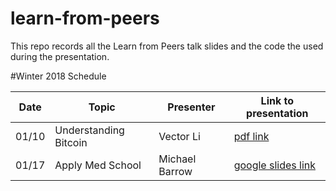 learn-from-peers
================

This repo records all the Learn from Peers talk slides and the code the used during the presentation.

#Winter 2018 Schedule

Date  |     Topic     | Presenter | Link to presentation
----  | ------------- | --------- | --------------------
01/10 | Understanding Bitcoin | Vector Li | [pdf link](https://github.com/learn-from-peers/learn-from-peers/blob/master/Bitcoin/lfp_bitcoin.pdf)
01/17 | Apply Med School | Michael Barrow | [google slides link](https://docs.google.com/presentation/d/1PJ7VKsQ14FZJu2Pcoro5Vxoha2P033ZDKeYk-xOtV-U/edit?usp=sharing) 

